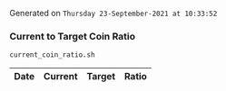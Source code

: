 Generated on `Thursday 23-September-2021 at 10:33:52`

### Current to Target Coin Ratio
`current_coin_ratio.sh`

Date|Current|Target|Ratio
---|---|---|---
